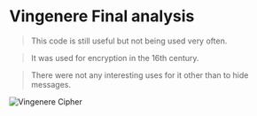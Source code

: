 # Vingenere Final analysis

> This code is still useful but not being used very often.

> It was used for encryption in the 16th century.

> There were not any interesting uses for it other than to hide messages.

 ![Vingenere Cipher](https://cdn.britannica.com/50/7850-050-219843C0/letter-plaintext-table-Vigenere-cipher-intersection-row.jpg)
